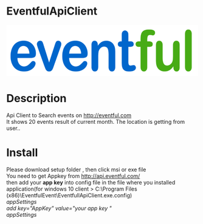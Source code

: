 # EventfulApiClient
<img src=Eventful_logo.png>

# Description  </br> 
Api Client to Search events on http://eventful.com </br> 
It shows 20 events result of  current month. 
The location is getting from user..</br>


# Install
Please download setup folder , then click msi or exe file</br> 
You need to get Appkey from http://api.eventful.com/ </br> then add your <b>app key</b> into  config file in the file where you installed application(for windows 10 client > C:\Program Files (x86)\EventfulEvent\EventfullApiClient.exe.config) </br>
<i>
appSettings</br>
    add key="AppKey" value="your app key " </br>
  appSettings
</i> </br>


